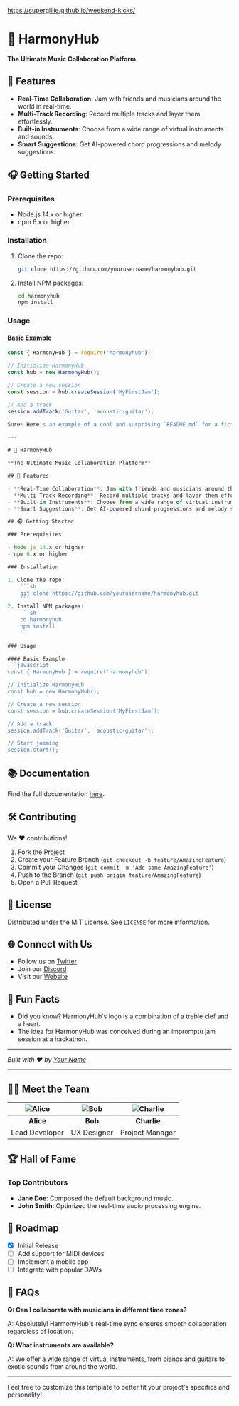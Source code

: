 https://supergillie.github.io/weekend-kicks/

# 🎵 HarmonyHub

**The Ultimate Music Collaboration Platform**

## 🌟 Features

- **Real-Time Collaboration**: Jam with friends and musicians around the world in real-time.
- **Multi-Track Recording**: Record multiple tracks and layer them effortlessly.
- **Built-in Instruments**: Choose from a wide range of virtual instruments and sounds.
- **Smart Suggestions**: Get AI-powered chord progressions and melody suggestions.

## 🎧 Getting Started

### Prerequisites

- Node.js 14.x or higher
- npm 6.x or higher

### Installation

1. Clone the repo:
    ```sh
    git clone https://github.com/yourusername/harmonyhub.git
    ```
2. Install NPM packages:
    ```sh
    cd harmonyhub
    npm install
    ```

### Usage

#### Basic Example
```javascript
const { HarmonyHub } = require('harmonyhub');

// Initialize HarmonyHub
const hub = new HarmonyHub();

// Create a new session
const session = hub.createSession('MyFirstJam');

// Add a track
session.addTrack('Guitar', 'acoustic-guitar');

Sure! Here's an example of a cool and surprising `README.md` for a fictional music-themed project called "HarmonyHub":

---

# 🎵 HarmonyHub

**The Ultimate Music Collaboration Platform**

## 🌟 Features

- **Real-Time Collaboration**: Jam with friends and musicians around the world in real-time.
- **Multi-Track Recording**: Record multiple tracks and layer them effortlessly.
- **Built-in Instruments**: Choose from a wide range of virtual instruments and sounds.
- **Smart Suggestions**: Get AI-powered chord progressions and melody suggestions.

## 🎧 Getting Started

### Prerequisites

- Node.js 14.x or higher
- npm 6.x or higher

### Installation

1. Clone the repo:
    ```sh
    git clone https://github.com/yourusername/harmonyhub.git
    ```
2. Install NPM packages:
    ```sh
    cd harmonyhub
    npm install
    ```

### Usage

#### Basic Example
```javascript
const { HarmonyHub } = require('harmonyhub');

// Initialize HarmonyHub
const hub = new HarmonyHub();

// Create a new session
const session = hub.createSession('MyFirstJam');

// Add a track
session.addTrack('Guitar', 'acoustic-guitar');

// Start jamming
session.start();
```

## 📚 Documentation

Find the full documentation [here](https://yourusername.github.io/harmonyhub).

## 🛠️ Contributing

We ❤️ contributions! 

1. Fork the Project
2. Create your Feature Branch (`git checkout -b feature/AmazingFeature`)
3. Commit your Changes (`git commit -m 'Add some AmazingFeature'`)
4. Push to the Branch (`git push origin feature/AmazingFeature`)
5. Open a Pull Request

## 📜 License

Distributed under the MIT License. See `LICENSE` for more information.

## 🌐 Connect with Us

- Follow us on [Twitter](https://twitter.com/yourusername)
- Join our [Discord](https://discord.gg/yourserver)
- Visit our [Website](https://yourwebsite.com)

## 🎉 Fun Facts

- Did you know? HarmonyHub's logo is a combination of a treble clef and a heart.
- The idea for HarmonyHub was conceived during an impromptu jam session at a hackathon.

---

*Built with ❤️ by [Your Name](https://github.com/yourusername)*

---

## 🧑‍🎤 Meet the Team

| ![Alice](https://via.placeholder.com/150) | ![Bob](https://via.placeholder.com/150) | ![Charlie](https://via.placeholder.com/150) |
|:---:|:---:|:---:|
| **Alice** | **Bob** | **Charlie** |
| Lead Developer | UX Designer | Project Manager |

## 🏆 Hall of Fame

### Top Contributors
- **Jane Doe**: Composed the default background music.
- **John Smith**: Optimized the real-time audio processing engine.

## 📅 Roadmap

- [x] Initial Release
- [ ] Add support for MIDI devices
- [ ] Implement a mobile app
- [ ] Integrate with popular DAWs

## 🤔 FAQs

**Q: Can I collaborate with musicians in different time zones?**

A: Absolutely! HarmonyHub's real-time sync ensures smooth collaboration regardless of location.

**Q: What instruments are available?**

A: We offer a wide range of virtual instruments, from pianos and guitars to exotic sounds from around the world.

---

Feel free to customize this template to better fit your project's specifics and personality!




